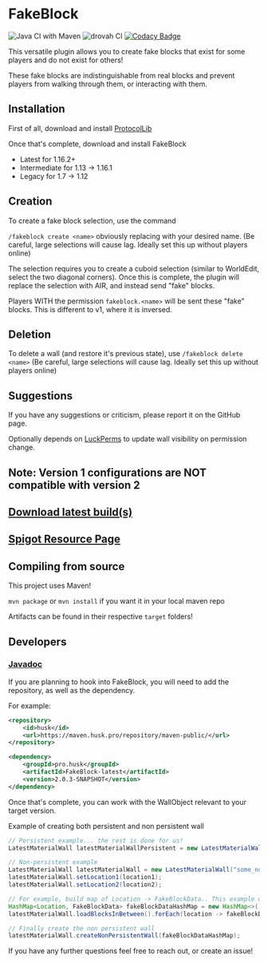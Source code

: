 # FakeBlock

![Java CI with Maven](https://github.com/Huskehhh/FakeBlock/workflows/Java%20CI%20with%20Maven/badge.svg)
![drovah CI](https://ci.husk.pro/FakeBlock/badge)
[![Codacy Badge](https://api.codacy.com/project/badge/Grade/a3a1e78960f243a79d3c585e9d09819f)](https://app.codacy.com/manual/Huskehhh/FakeBlock?utm_source=github.com&utm_medium=referral&utm_content=Huskehhh/FakeBlock&utm_campaign=Badge_Grade_Dashboard)

This versatile plugin allows you to create fake blocks that exist for some players and do not exist for others!

These fake blocks are indistinguishable from real blocks and prevent players from walking through them, or interacting
with them.

## Installation

First of all, download and install [ProtocolLib](https://www.spigotmc.org/resources/protocollib.1997/)

Once that's complete, download and install FakeBlock

- Latest for 1.16.2+
- Intermediate for 1.13 -> 1.16.1
- Legacy for 1.7 -> 1.12

## Creation

To create a fake block selection, use the command

``/fakeblock create <name>`` obviously replacing <name> with your desired name. (Be careful, large selections will cause
lag. Ideally set this up without players online)

The selection requires you to create a cuboid selection (similar to WorldEdit, select the two diagonal corners). Once
this is complete, the plugin will replace the selection with AIR, and instead send "fake" blocks.

Players WITH the permission
``fakeblock.<name>`` will be sent these "fake" blocks. This is different to v1, where it is inversed.

## Deletion

To delete a wall (and restore it's previous state), use ``/fakeblock delete <name>`` (Be careful, large selections will
cause lag. Ideally set this up without players online)

## Suggestions

If you have any suggestions or criticism, please report it on the GitHub page.

Optionally depends on [LuckPerms](https://luckperms.net/) to update wall visibility on permission change.

## Note: Version 1 configurations are NOT compatible with version 2

## [Download latest build(s)](https://ci.husk.pro/)

## [Spigot Resource Page](https://www.spigotmc.org/resources/fakeblock.12830/)

## Compiling from source

This project uses Maven!

```mvn package``` or ```mvn install``` if you want it in your local maven repo

Artifacts can be found in their respective ``target`` folders!

## Developers

### [Javadoc](https://huskehhh.github.io/FakeBlock/)

If you are planning to hook into FakeBlock, you will need to add the repository, as well as the dependency.

For example:

```xml
<repository>
    <id>husk</id>
    <url>https://maven.husk.pro/repository/maven-public/</url>
</repository>
```

```xml
<dependency>
    <groupId>pro.husk</groupId>
    <artifactId>FakeBlock-latest</artifactId>
    <version>2.0.3-SNAPSHOT</version>
</dependency>
```

Once that's complete, you can work with the WallObject relevant to your target version.

Example of creating both persistent and non persistent wall

```java
// Persistent example... the rest is done for us!
LatestMaterialWall latestMaterialWallPersistent = new LatestMaterialWall("some_persistent_wall", location1, location2);

// Non-persistent example
LatestMaterialWall latestMaterialWall = new LatestMaterialWall("some_non_persistent_wall");
latestMaterialWall.setLocation1(location1);
latestMaterialWall.setLocation2(location2);

// For example, build map of Location -> FakeBlockData.. This example uses the world data, however, you might want to load from a schematic or something.
HashMap<Location, FakeBlockData> fakeBlockDataHashMap = new HashMap<>();
latestMaterialWall.loadBlocksInBetween().forEach(location -> fakeBlockDataHashMap.put(location, new FakeBlockData(location.getBlock().getBlockData())));

// Finally create the non persistent wall
latestMaterialWall.createNonPersistentWall(fakeBlockDataHashMap);
```

If you have any further questions feel free to reach out, or create an issue!